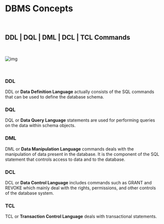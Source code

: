 # DBMS Concepts

<br>

## DDL | DQL | DML | DCL | TCL Commands

<br>

![img](https://media.geeksforgeeks.org/wp-content/uploads/20210920153429/new.png)

<br>

### DDL
DDL or **Data Definition Language** actually consists of the SQL commands that can be used to define the database schema.

### DQL
DQL or **Data Query Language** statements are used for performing queries on the data within schema objects.

### DML
DML or **Data Manipulation Language** commands deals with the manipulation of data present in the database. It is the component of the SQL statement that controls access to data and to the database.

### DCL
DCL or **Data Control Language** includes commands such as GRANT and REVOKE which mainly deal with the rights, permissions, and other controls of the database system. 

### TCL
TCL or **Transaction Control Language** deals with transactional statements.

